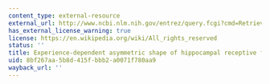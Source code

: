 ```yaml
---
content_type: external-resource
external_url: http://www.ncbi.nlm.nih.gov/entrez/query.fcgi?cmd=Retrieve&db=PubMed&dopt=Citation&list_uids=10774737
has_external_license_warning: true
license: https://en.wikipedia.org/wiki/All_rights_reserved
status: ''
title: Experience-dependent asymmetric shape of hippocampal receptive fields
uid: 8bf267aa-5b8d-415f-bbb2-a0071f780aa9
wayback_url: ''
---
```

